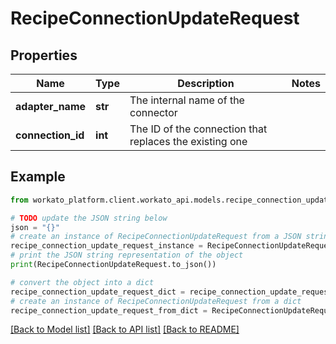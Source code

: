 # RecipeConnectionUpdateRequest


## Properties

Name | Type | Description | Notes
------------ | ------------- | ------------- | -------------
**adapter_name** | **str** | The internal name of the connector | 
**connection_id** | **int** | The ID of the connection that replaces the existing one | 

## Example

```python
from workato_platform.client.workato_api.models.recipe_connection_update_request import RecipeConnectionUpdateRequest

# TODO update the JSON string below
json = "{}"
# create an instance of RecipeConnectionUpdateRequest from a JSON string
recipe_connection_update_request_instance = RecipeConnectionUpdateRequest.from_json(json)
# print the JSON string representation of the object
print(RecipeConnectionUpdateRequest.to_json())

# convert the object into a dict
recipe_connection_update_request_dict = recipe_connection_update_request_instance.to_dict()
# create an instance of RecipeConnectionUpdateRequest from a dict
recipe_connection_update_request_from_dict = RecipeConnectionUpdateRequest.from_dict(recipe_connection_update_request_dict)
```
[[Back to Model list]](../README.md#documentation-for-models) [[Back to API list]](../README.md#documentation-for-api-endpoints) [[Back to README]](../README.md)


